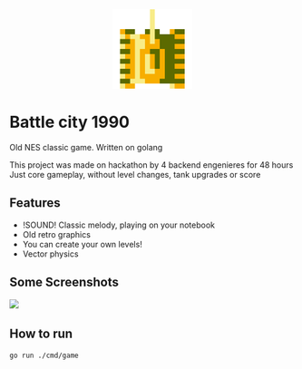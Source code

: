 <div align="center">
  <img class="logo" src="https://raw.githubusercontent.com/shamanR/battle_citty/master/readme/logo.png" width="140px" height="140px" alt="Battle City"/>
</div>

# Battle city 1990
Old NES classic game. Written on golang

This project was made on hackathon by 4 backend engenieres for 48 hours
Just core gameplay, without level changes, tank upgrades or score

## Features
* !SOUND! Classic melody, playing on your notebook
* Old retro graphics
* You can create your own levels!
* Vector physics

## Some Screenshots
![](https://raw.githubusercontent.com/shamanR/battle_citty/master/readme/demo.gif)

## How to run
```
go run ./cmd/game
```

